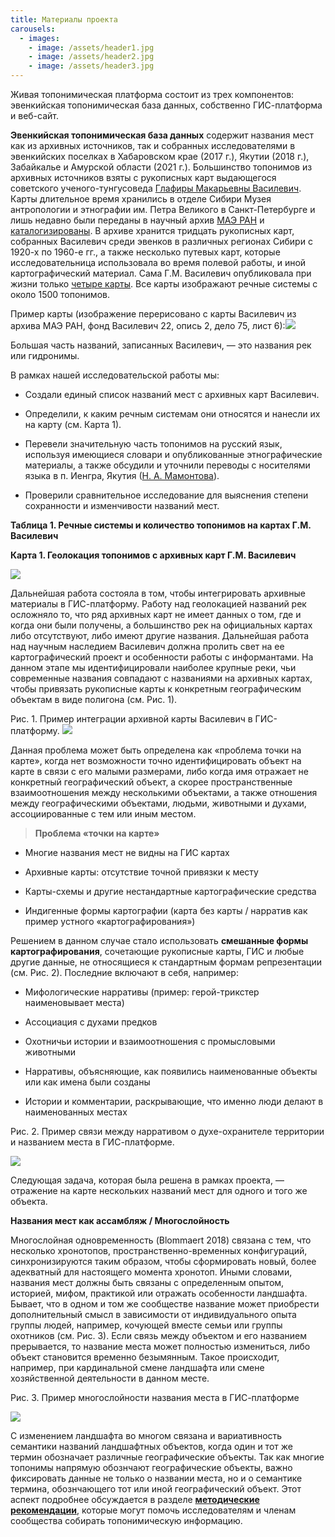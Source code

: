 ```yaml
---
title: Материалы проекта
carousels:
  - images: 
    - image: /assets/header1.jpg
    - image: /assets/header2.jpg
    - image: /assets/header3.jpg
---
```


Живая топонимическая платформа состоит из трех компонентов: эвенкийская топонимическая база данных, собственно ГИС-платформа и веб-сайт.

**Эвенкийская топонимическая база данных** содержит названия мест как из архивных источников, так и собранных исследователями в эвенкийских поселках в Хабаровском крае (2017 г.), Якутии (2018 г.), Забайкалье и Амурской области (2021 г.). Большинство топонимов из архивных источников взяты с рукописных карт выдающегося советского ученого-тунгусоведа [Глафиры Макарьевны Василевич](https://ru.wikipedia.org/wiki/Василевич,_Глафира_Макарьевна). Карты длительное время хранились в отделе Сибири Музея антропологии и этнографии им. Петра Великого в Санкт-Петербурге и лишь недавно были переданы в научный архив [МАЭ РАН](https://www.kunstkamera.ru/museums_structure/nauchnyj_arhiv_mae) и [каталогизированы](https://www.kunstkamera.ru/files/Archive_KK/opisi/f_22_predislovie_k_opisyam.pdf). В архиве хранится тридцать рукописных карт, собранных Василевич среди эвенков в различных регионах Сибири с 1920-х по 1960-е гг., а также несколько путевых карт, которые исследовательница использовала во время полевой работы, и иной картографический материал. Сама Г.М. Василевич опубликовала при жизни только [четыре карты](https://www.evenkiteka.ru/stellages/ethnography/drevneyshie-geograficheskie-predstavleniya-evenkov-i-risunki-kart/). Все карты изображают речные системы с около 1500 топонимов.

Пример карты (изображение перерисовано с карты Василевич из архива МАЭ РАН, фонд Василевич 22, опись 2, дело 75, лист 6):![](/assets/MAP_6302_redraw_toches.png)

Большая часть названий, записанных Василевич, — это названия рек или гидронимы.

В рамках нашей исследовательской работы мы:

*   Создали единый список названий мест с архивных карт Василевич.
    
*   Определили, к каким речным системам они относятся и нанесли их на карту (см. Карта 1).
    
*   Перевели значительную часть топонимов на русский язык, используя имеющиеся словари и опубликованные этнографические материалы, а также обсудили и уточнили переводы с носителями языка в п. Иенгра, Якутия ([Н. А. Мамонтова](/team/nadezhda_mamontova/)).
    
*   Проверили сравнительное исследование для выяснения степени сохранности и изменчивости названий мест.
    

**Таблица 1. Речные системы и количество топонимов на картах Г.М. Василевич**

**Карта 1. Геолокация топонимов с архивных карт Г.М. Василевич**

![](/assets/geolocation-vasilevich-1.png)

Дальнейшая работа состояла в том, чтобы интегрировать архивные материалы в ГИС-платформу. Работу над геолокацией названий рек осложняло то, что ряд архивных карт не имеет данных о том, где и когда они были получены, а большинство рек на официальных картах либо отсутствуют, либо имеют другие названия. Дальнейшая работа над научным наследием Василевич должна пролить свет на ее картографический проект и особенности работы с информантами. На данном этапе мы идентифицировали наиболее крупные реки, чьи современные названия совпадают с названиями на архивных картах, чтобы привязать рукописные карты к конкретным географическим объектам в виде полигона (см. Рис. 1).

Рис. 1. Пример интеграции архивной карты Василевич в ГИС-платформу.
![](/assets/integr-1.png)

Данная проблема может быть определена как «проблема точки на карте», когда нет возможности точно идентифицировать объект на карте в связи с его малыми размерами, либо когда имя отражает не конкретный географический объект, а скорее пространственные взаимоотношения между несколькими объектами, а также отношения между географическими объектами, людьми, животными и духами, ассоциированные с тем или иным местом.

> **Проблема «точки на карте»**

*   Многие названия мест не видны на ГИС картах
    
*   Архивные карты: отсутствие точной привязки к месту
    
*   Карты-схемы и другие нестандартные картографические средства
    
*   Индигенные формы картографии (карта без карты / нарратив как пример устного «картографирования»)
    

Решением в данном случае стало использовать **смешанные формы картографирования**, сочетающие рукописные карты, ГИС и любые другие данные, не относящиеся к стандартным формам репрезентации (см. Рис. 2). Последние включают в себя, например:

*   Мифологические нарративы (пример: герой-трикстер наименовывает места)
    
*   Ассоциация с духами предков
    
*   Охотничьи истории и взаимоотношения с промысловыми животными
    
*   Нарративы, объясняющие, как появились наименованные объекты или как имена были созданы
    
*   Истории и комментарии, раскрывающие, что именно люди делают в наименованных местах
    

Рис. 2. Пример связи между нарративом о духе-охранителе территории и названием места в ГИС-платформе.

![](/assets/integr4.png)

Следующая задача, которая была решена в рамках проекта, — отражение на карте нескольких названий мест для одного и того же объекта.

**Названия мест как ассамбляж / Многослойность**

Многослойная одновременность (Blommaert 2018) связана с  тем, что несколько хронотопов, пространственно-временных конфигураций, синхронизируются таким образом, чтобы сформировать новый, более адекватный для настоящего момента хронотоп. Иными словами, названия мест должны быть связаны с определенным опытом, историей, мифом, практикой или отражать особенности ландшафта. Бывает, что в одном и том же сообществе название может приобрести дополнительный смысл в зависимости от индивидуального опыта группы людей, например, кочующей вместе семьи или группы охотников (см. Рис. 3). Если связь между объектом и его названием прерывается, то название места может полностью измениться, либо объект становится временно безымянным. Такое происходит, например, при кардинальной смене ландшафта или смене хозяйственной деятельности в данном месте.

Рис. 3. Пример многослойности названия места в ГИС-платформе

![](/assets/integr5.png)

С изменением ландшафта во многом связана и вариативность семантики названий ландшафтных объектов, когда один и тот же термин обозначает различные географические объекты. Так как многие топонимы напрямую обознчают географические объекты, важно фиксировать данные не только о названии места, но и о семантике термина, обознчающего тот или иной географический объект. Этот аспект подробнее обсуждается в разделе [**методические рекомендации**](/o-proekte/kak-sobirat-nazvaniya-mest/), которые могут помочь исследователям и членам сообщества собирать топонимическую информацию.

